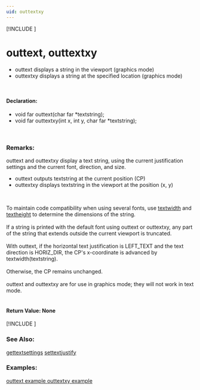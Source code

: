 ```yaml
---
uid: outtextxy
---
```

[!INCLUDE [](graphics_header.md)]
# outtext, outtextxy
* outtext displays a string in the viewport (graphics mode)
* outtextxy displays a string at the specified location (graphics mode)

<br>

#### Declaration:
* void far outtext(char far \*textstring);
* void far outtextxy(int x, int y, char far \*textstring);

<br>

### Remarks:
outtext and outtextxy display a text string, using the current justification settings and the current font, direction, and size.
* outtext outputs textstring at the current position (CP)
* outtextxy displays textstring in the viewport at the position (x, y)

<br>

To maintain code compatibility when using several fonts, use [textwidth](textwidth.md) and [textheight](textheight.md) to determine the dimensions of the string.<br><br>
If a string is printed with the default font using outtext or outtextxy, any part of the string that extends outside the current viewport is truncated.<br><br>
With outtext, if the horizontal text justification is LEFT_TEXT and the text direction is HORIZ_DIR, the CP's x-coordinate is advanced by textwidth(textstring).<br><br>
Otherwise, the CP remains unchanged.<br><br>
outtext and outtextxy are for use in graphics mode; they will not work in text mode.<br><br>

#### Return Value: None

[!INCLUDE [](portability.md)]

### See Also:
<div class="data"><a href="gettextsettings.md">  gettextsettings</a> <a href="settextjustify.md">  settextjustify </a>
<br></div>

### Examples:
<div class="data"><a href="outtext_example.md">  outtext example  </a> <a href="outtextxy_example.md">  outtextxy example</a>
</div>

<br>